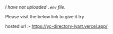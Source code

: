 *I have not uploaded `.env` file.*

Please visit the below link to give it try

hosted url :- https://yc-directory-lyart.vercel.app/
